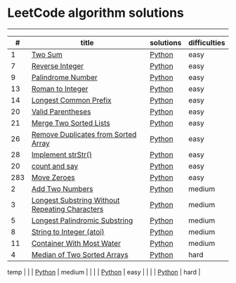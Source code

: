 # LeetCode algorithm solutions
----------------
| # | title | solutions | difficulties |
|---|---|---|---|
| 1 | [Two Sum](https://leetcode.com/problems/two-sum/) | [Python](solutions/easy_two_sum.py) | easy |
| 7 | [Reverse Integer](https://leetcode.com/problems/reverse-integer) | [Python](solutions/easy_reverse_integer.py) | easy |
| 9 | [Palindrome Number](https://leetcode.com/problems/palindrome-number) | [Python](solutions/easy_palindrome_number.py) | easy |
| 13 | [Roman to Integer](https://leetcode.com/problems/roman-to-integer) | [Python](solutions/easy_roman_to_integer.py) | easy |
| 14 | [Longest Common Prefix](https://leetcode.com/problems/longest-common-prefix) | [Python](solutions/easy_longest_common_prefix.py) | easy |
| 20 | [Valid Parentheses](https://leetcode.com/problems/valid-parentheses) | [Python](solutions/easy_valid_parentheses.py) | easy |
| 21 | [Merge Two Sorted Lists](https://leetcode.com/problems/merge-two-sorted-lists/) | [Python](solutions/easy_merge_two_sorted_list.py) | easy |
| 26 | [Remove Duplicates from Sorted Array](https://leetcode.com/problems/remove-duplicates-from-sorted-array) | [Python](solutions/) | easy |
| 28 | [Implement strStr()](https://leetcode.com/problems/implement-strstr) | [Python](solutions/easy_strstr.py) | easy |
| 20 | [count and say](https://leetcode.com/problems/count-and-say/submissions/) | [Python](solutions/e_count_and_say.md) | easy |
| 283 | [Move Zeroes ](https://leetcode.com/problems/move-zeroes) | [Python](solutions/easy_move_zeros.md) | easy |
| 2 | [Add Two Numbers](https://leetcode.com/problems/add-two-numbers) | [Python](solutions/easy_two_sum.py) | medium |
| 3 | [Longest Substring Without Repeating Characters](https://leetcode.com/problems/longest-substring-without-repeating-characters) | [Python](solutions/median_longest_substring.py) | medium |
| 5 | [Longest Palindromic Substring](https://leetcode.com/problems/longest-palindromic-substring/) | [Python](solutions/median_Longest_Palindromic_Substring.py) | medium |
| 8 | [String to Integer (atoi) ](https://leetcode.com/problems/string-to-integer-atoi) | [Python](solutions/median_string_toint.py) | medium |
| 11 | [Container With Most Water](https://leetcode.com/problems/container-with-most-water/) | [Python](solutions/m_container_with_most_water.md) | medium |
| 4 | [Median of Two Sorted Arrays](https://leetcode.com/problems/median-of-two-sorted-arrays/) | [Python](solutions/h_median-of-two-sorted-arrays.md) | hard |

temp
|  | []() | [Python](solutions/) | medium |
|  | []() | [Python](solutions/) | easy |
|  | []() | [Python](solutions/) | hard |


